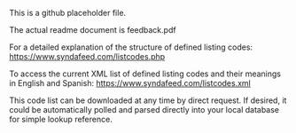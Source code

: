 This is a github placeholder file.

The actual readme document is feedback.pdf

For a detailed explanation of the structure of defined listing codes:
https://www.syndafeed.com/listcodes.php

To access the current XML list of defined listing codes and their meanings in English and Spanish:
https://www.syndafeed.com/listcodes.xml

This code list can be downloaded at any time by direct request. If desired, it could be automatically polled and parsed directly into your local database for simple lookup reference.

